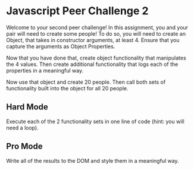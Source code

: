 # Javascript Peer Challenge 2
Welcome to your second peer challenge!
In this assignment, you and your pair will need to create some people!
To do so, you will need to create an Object, that takes in constructor arguments, at least 4.
Ensure that you capture the arguments as Object Properties.

Now that you have done that, create object functionality that manipulates the 4 values.
Then create additional functionality that logs each of the properties in a meaningful way.

Now use that object and create 20 people. 
Then call both sets of functionality built into the object for all 20 people.

## Hard Mode
Execute each of the 2 functionality sets in one line of code (hint: you will need a loop).

## Pro Mode
Write all of the results to the DOM and style them in a meaningful way.
